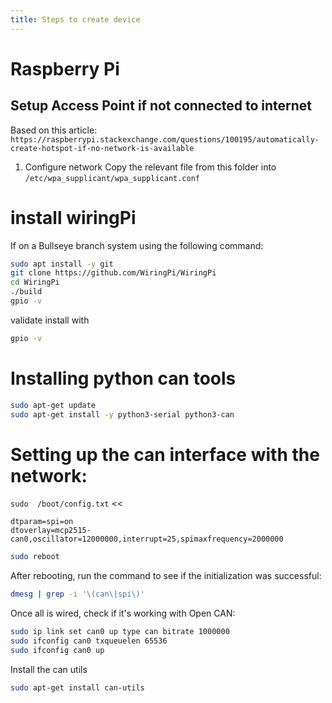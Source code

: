 ```yaml
---
title: Steps to create device
---
```


# Raspberry Pi

## Setup Access Point if not connected to internet
Based on this article: `https://raspberrypi.stackexchange.com/questions/100195/automatically-create-hotspot-if-no-network-is-available`

1. Configure network
Copy the relevant file from this folder into `/etc/wpa_supplicant/wpa_supplicant.conf `



# install wiringPi

<!-- 
``` bash
cd ~
sudo apt update
sudo apt-get install wiringpi
``` -->

If on a Bullseye branch system using the following command:
```bash
sudo apt install -y git
git clone https://github.com/WiringPi/WiringPi
cd WiringPi
./build
gpio -v
```

validate install with 
``` bash
gpio -v
```

# Installing python can tools
```bash
sudo apt-get update
sudo apt-get install -y python3-serial python3-can
```



# Setting up the can interface with the network:

`sudo  /boot/config.txt` <<
```
dtparam=spi=on
dtoverlay=mcp2515-can0,oscillator=12000000,interrupt=25,spimaxfrequency=2000000
```


```bash
sudo reboot
```

After rebooting, run the command to see if the initialization was successful:
```bash
dmesg | grep -i '\(can\|spi\)'
```

Once all is wired, check if it's working with Open CAN:
```bash
sudo ip link set can0 up type can bitrate 1000000
sudo ifconfig can0 txqueuelen 65536
sudo ifconfig can0 up
```


Install the can utils
```bash
sudo apt-get install can-utils
```
